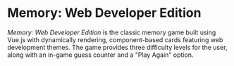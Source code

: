 # Memory: Web Developer Edition

_Memory: Web Developer Edition_ is the classic memory game built using Vue.js with dynamically rendering, component-based cards featuring web development themes. The game provides three difficulty levels for the user, along with an in-game guess counter and a "Play Again" option.

